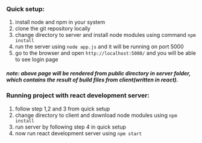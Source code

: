 ### Quick setup:
1) install node and npm in your system
2) clone the git repository locally
3) change directory to server and install node modules using command `npm install`
4) run the server using `node app.js` and it will be running on port 5000
5) go to the browser and open `http://localhost:5000/` and you will be able to see login page

##### note: above page will be rendered from public directory in server folder, which contains the result of build files from client(written in react).

### Running project with react development server:
1) follow step 1,2 and 3 from quick setup
2) change directory to client and download node modules using `npm install`
3) run server by following step 4 in quick setup
4) now run react development server using `npm start`
